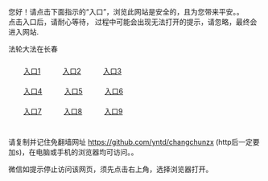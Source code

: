 您好！请点击下面指示的“入口”，浏览此网站是安全的，且为您带来平安。。 <br/>
点击入口后，请耐心等待， 过程中可能会出现无法打开的提示，请忽略，最终会进入网站. </br>

法轮大法在长春<br/>
<div style="padding:10px"><a style="margin:20px" target="_blank" href="https://d2s18qmqqoqkp9.cloudfront.net/2Qpsp?rctrgowf" id="ccLink1" rel="nofollow">入口1</a> <a target="_blank" style="margin:20px" href="https://d2s7x0cb4yebbs.cloudfront.net/2Qpsp?cmwzwicr" id="ccLink2" rel="nofollow">入口2</a> <a style="margin:20px" target="_blank" href="https://d3h4wz8taue1hh.cloudfront.net/2Qpsp?ouiym" id="ccLink3" rel="nofollow">入口3</a></div>

<div style="padding:10px" ><a style="margin:20px" target="_blank" href="https://d2s18qmqqoqkp9.cloudfront.net/2Qpsp?rctrgowf" id="ccLink4" rel="nofollow">入口4</a> <a style="margin:20px" href="https://d2s7x0cb4yebbs.cloudfront.net/2Qpsp?cmwzwicr" target="_blank" id="ccLink5" rel="nofollow">入口5</a> <a style="margin:20px" href="https://d3h4wz8taue1hh.cloudfront.net/2Qpsp?ouiym" target="_blank" id="ccLink6" rel="nofollow">入口6</a></div>

<div style="padding:10px"><a style="margin:20px" target="_blank" href="https://d2s18qmqqoqkp9.cloudfront.net/2Qpsp?rctrgowf" id="ccLink7" rel="nofollow">入口7</a> <a style="margin:20px" href="https://d2s7x0cb4yebbs.cloudfront.net/2Qpsp?cmwzwicr" target="_blank" id="ccLink8" rel="nofollow">入口8</a> <a style="margin:20px" target="_blank" href="https://d3h4wz8taue1hh.cloudfront.net/2Qpsp?ouiym" id="ccLink9" rel="nofollow">入口9</a></div>

<br/>



请复制并记住免翻墙网址 https://github.com/yntd/changchunzx (http后一定要加s)，在电脑或手机的浏览器均可访问。。<br/>

微信如提示停止访问该网页，须先点击右上角，选择浏览器打开。
